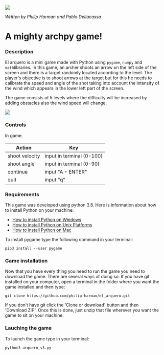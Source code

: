 ![](https://i.ibb.co/KswC90B/arcade-font-writer.png)

*Written by Philip Harman and Pablo Dellacassa*

# A mighty archpy game!

### Description

El arquero is a mini game made with Python using `pygame`, `numpy` and `math`libraries. In this game, an archer shoots an arrow on the left side of the screen and there is a target randomly located according to the level. The player's objective is to shoot arrows at the target but for this he needs to calibrate the speed and angle of the shot taking into account the intensity of the wind which appears in the lower left part of the screen.

The game consists of 5 levels where the difficulty will be increased by adding obstacles also the wind speed will change.

![](https://i.ibb.co/txwCT1h/background.png)

### Controls

In game:

| Action | Key |
|--|--|
|  shoot velocity| input in terminal (0-100)|
|  shoot angle| input in terminal (0-90)|
| continue | input "A + ENTER"|
| quit|  input "q"|


### Requirements

This game was developed using python 3.8. Here is information about how to install Python on your machine:
-   [How to install Python on Windows](https://docs.python.org/3/using/windows.html)
-   [How to install Python on Unix Platforms](https://docs.python.org/3/using/unix.html#getting-and-installing-the-latest-version-of-python)
-   [How to install Python on Mac](https://docs.python.org/3/using/mac.html#getting-and-installing-macpython)

To install pygame type the following command in your terminal:

`pip3 install --user pygame`

### Game installation

Now that you have every thing you need to run the game you need to download the game. There are several ways of doing so. If you have git installed on your computer, open a terminal in the folder where you want the game installed and then type:

`git clone https://github.com/philip-harman/el_arquero.git`

 If you don't have git click the 'Clone or download' button and then 'Download ZIP'. Once this is done, just unzip that file wherever you want the game to sit on your machine.

### Lauching the game

To launch the game type in your terminal:

`python3 arquero_v3.py`

